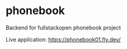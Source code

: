 # phonebook
Backend for fullstackopen phonebook project

Live application: https://phonebook01.fly.dev/
